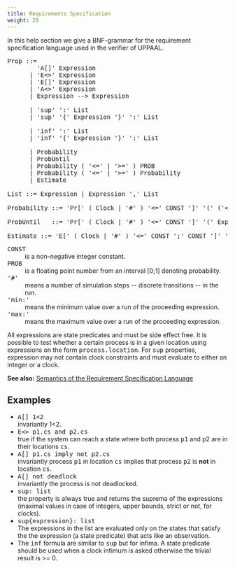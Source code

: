 ```yaml
---
title: Requirements Specification
weight: 20
---
```


In this help section we give a BNF-grammar for the requirement specification language used in the verifier of UPPAAL.

<pre>Prop ::= 
        'A[]' Expression 
      | 'E<>' Expression 
      | 'E[]' Expression 
      | 'A<>' Expression 
      | Expression --> Expression  

      | 'sup' ':' List
      | 'sup' '{' Expression '}' ':' List  

      | 'inf' ':' List
      | 'inf' '{' Expression '}' ':' List  

      | Probability
      | ProbUntil
      | Probability ( '<=' | '>=' ) PROB
      | Probability ( '<=' | '>=' ) Probability
      | Estimate  

List ::= Expression | Expression ',' List  

Probability ::= 'Pr[' ( Clock | '#' ) '<=' CONST ']' '(' ('<>'|'[]') Expression ')'  

ProbUntil   ::= 'Pr[' ( Clock | '#' ) '<=' CONST ']' '(' Expression 'U' Expression ')'  

Estimate ::= 'E[' ( Clock | '#' ) '<=' CONST ';' CONST ']' '(' ('min:' | 'max:') Expression ')'
</pre>

<dl>

<dt><tt>CONST</tt></dt>

<dd>is a non-negative integer constant.</dd>

<dt><tt>PROB</tt></dt>

<dd>is a floating point number from an interval [0;1] denoting probability.</dd>

<dt><tt>'#'</tt></dt>

<dd>means a number of simulation steps -- discrete transitions -- in the run.</dd>

<dt><tt>'min:'</tt></dt>

<dd>means the minimum value over a run of the proceeding expression.</dd>

<dt><tt>'max:'</tt></dt>

<dd>means the maximum value over a run of the proceeding expression.</dd>

</dl>

All expressions are state predicates and must be side effect free. It is possible to test whether a certain process is in a given location using expressions on the form <tt>process.location</tt>. For <tt>sup</tt> properties, expression may not contain clock constraints and must evaluate to either an integer or a clock.

**See also:** [Semantics of the Requirement Specification Language](RSL-Semantics.html)

## Examples

*   <tt>A[] 1<2</tt>  
    invariantly 1<2.
*   <tt>E<> p1.cs and p2.cs</tt>  
    true if the system can reach a state where both process <tt>p1</tt> and p2 are in their locations <tt>cs</tt>.
*   <tt>A[] p1.cs imply not p2.cs</tt>  
    invariantly process <tt>p1</tt> in location <tt>cs</tt> implies that process <tt>p2</tt> is **not** in location <tt>cs</tt>.
*   <tt>A[] not deadlock</tt>  
    invariantly the process is not deadlocked.
*   <tt>sup: list</tt>  
    the property is always true and returns the suprema of the expressions (maximal values in case of integers, upper bounds, strict or not, for clocks).
*   <tt>sup{expression}: list</tt>  
    The expressions in the list are evaluated only on the states that satisfy the the expression (a state predicate) that acts like an observation.
*   The <tt>inf</tt> formula are similar to <tt>sup</tt> but for infima. A state predicate should be used when a clock infimum is asked otherwise the trivial result is >= 0.